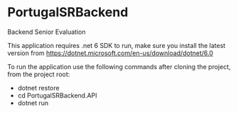 # PortugalSRBackend
Backend Senior Evaluation

This application requires .net 6 SDK to run, make sure you install the latest version from https://dotnet.microsoft.com/en-us/download/dotnet/6.0

To run the application use the following commands after cloning the project, from the project root:
  - dotnet restore
  - cd PortugalSRBackend.API
  - dotnet run

